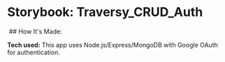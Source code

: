 # Storybook: Traversy_CRUD_Auth
<img src="./images/storybook.png" alt="">
## How It's Made:

**Tech used:** This app uses Node.js/Express/MongoDB with Google OAuth for authentication.